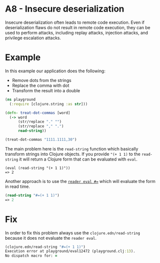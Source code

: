 # A8 - Insecure deserialization
Insecure deserialization often leads to remote code execution. Even if deserialization flaws do not result in remote code execution, they can be used to perform attacks, including replay attacks, injection attacks, and privilege escalation attacks.

# Example
In this example our application does the following:
- Remove dots from the strings
- Replace the comma with dot
- Transform the result into a double

```clojure
(ns playground
  (:require [clojure.string :as str]))

(defn- treat-dot-commas [word]
  (-> word
      (str/replace "." "")
      (str/replace "," ".")
      read-string))

(treat-dot-commas "1111.1111,30")
```

The main problem here is the `read-string` function which basically transform strings into Clojure objects. If you provide `"(+ 1 1)` to the `read-string` it will return a Clojure form that can be evaluated with `eval`.

```
(eval (read-string "(+ 1 1)"))
=> 2
```
Another approach is to use the [`reader eval #=`](https://clojure.org/guides/weird_characters#_reader_eval) which will evaluate the form in read time.

```clojure
(read-string "#=(+ 1 1)")
=> 2
```

# Fix
In order to fix this problem always use the `clojure.edn/read-string` because it does not evaluate the `reader eval`.

```clojure
(clojure.edn/read-string "#=(+ 1 1)")
Execution error at playground/eval12472 (playground.clj:13).
No dispatch macro for: =
```
